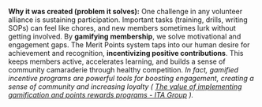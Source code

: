 **Why it was created (problem it solves):** One challenge in any volunteer alliance is sustaining participation. Important tasks (training, drills, writing SOPs) can feel like chores, and new members sometimes lurk without getting involved. By **gamifying membership**, we solve motivational and engagement gaps. The Merit Points system taps into our human desire for achievement and recognition, **incentivizing positive contributions**. This keeps members active, accelerates learning, and builds a sense of community camaraderie through healthy competition. _In fact, gamified incentive programs are powerful tools for boosting engagement, creating a sense of community and increasing loyalty ( [The value of implementing gamification and points rewards programs - ITA Group](https://www.itagroup.com/insights/channel-partner-engagement/gamification-points-rewards-programs#:~:text=Gamification%20and%20points,for%20participants%20to%20track%20their) )._